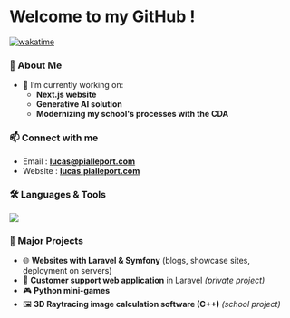 # Welcome to my GitHub !

[![wakatime](https://wakatime.com/badge/user/96b6a987-5163-4bfe-a07a-eccf30df6ec4.svg)](https://wakatime.com/@96b6a987-5163-4bfe-a07a-eccf30df6ec4)

### 🚀 About Me

- 🔭 I’m currently working on:
  - **Next.js website**
  - **Generative AI solution**
  - **Modernizing my school's processes with the CDA**


### 📫 Connect with me
- Email : **lucas@pialleport.com**  
- Website : **[lucas.pialleport.com](https://lucas.pialleport.com)**  

### 🛠️ Languages & Tools
<img src="https://skillicons.dev/icons?i=windows,apple,linux,ubuntu,debian,c,cpp,java,py,php,js,ts,html,css,bootstrap,tailwind,react,nextjs,laravel,symfony,wordpress,nodejs,npm,pnpm,mysql,postgres,prisma,docker,nginx,vercel,cloudflare,git,github,vscode,webstorm,phpstorm,pycharm,clion,eclipse,postman,notion,md,bash,instagram,linkedin" />

### 📂 Major Projects
- 🌐 **Websites with Laravel & Symfony** (blogs, showcase sites, deployment on servers)
- 💬 **Customer support web application** in Laravel *(private project)*
- 🎮 **Python mini-games**
- 🖼️ **3D Raytracing image calculation software (C++)** *(school project)*
